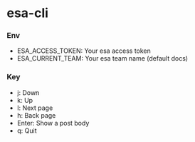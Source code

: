 esa-cli
=======

### Env

- ESA_ACCESS_TOKEN: Your esa access token
- ESA_CURRENT_TEAM: Your esa team name (default docs)

### Key

- j: Down
- k: Up
- l: Next page
- h: Back page
- Enter: Show a post body
- q: Quit
